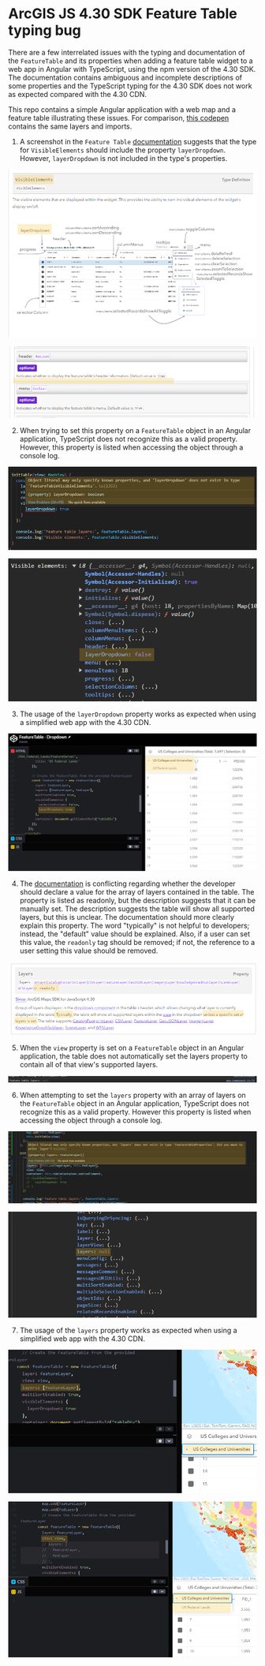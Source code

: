 # ArcGIS JS 4.30 SDK Feature Table typing bug

There are a few interrelated issues with the typing and documentation of the `FeatureTable` and its properties when adding a feature table widget to a web app in Angular with TypeScript, using the npm version of the 4.30 SDK. The documentation contains ambiguous and incomplete descriptions of some properties and the TypeScript typing for the 4.30 SDK does not work as expected compared with the 4.30 CDN.

This repo contains a simple Angular application with a web map and a feature table illustrating these issues. For comparison, [this codepen](https://codepen.io/dlovett/pen/ExBWOqy) contains the same layers and imports.

1. A screenshot in the `Feature Table` [documentation](https://developers.arcgis.com/javascript/latest/api-reference/esri-widgets-FeatureTable.html#VisibleElements) suggests that the type for `VisibleElements` should include the property `layerDropdown`. However, `layerDropdown` is not included in the type's properties.

![Screenshot of the VisibleElements type in the Feature Table documentation, which includes an illustration of each element that can have its visibility customized](images/image.png)

![Screenshot of the VisibleElements properties list highlighting the location where layerDropdown should be positioned](images/image-1.png)

2. When trying to set this property on a `FeatureTable` object in an Angular application, TypeScript does not recognize this as a valid property. However, this property is listed when accessing the object through a console log.

![Screenshot of a TypeScript error message on the layerDropdown property](images/image-2.png)

![Screenshot of a console log showing the presence of the layerDropdown property within visibleElements](images/image-3.png)

3. The usage of the `layerDropdown` property works as expected when using a simplified web app with the 4.30 CDN.

![Screenshot showing the layerDropdown property behaving as expected](images/image-4.png)

4. The [documentation](https://developers.arcgis.com/javascript/latest/api-reference/esri-widgets-FeatureTable.html#layers) is conflicting regarding whether the developer should declare a value for the array of layers contained in the table. The property is listed as readonly, but the description suggests that it can be manually set. The description suggests the table will show all supported layers, but this is unclear. The documentation should more clearly explain this property. The word "typically" is not helpful to developers; instead, the "default" value should be explained. Also, if a user can set this value, the `readonly` tag should be removed; if not, the reference to a user setting this value should be removed.

![Screenshot showing the readonly tag and unclear description](images/image-5.png)

5. When the `view` property is set on a `FeatureTable` object in an Angular application, the table does not automatically set the layers property to contain all of that view's supported layers.

![Screenshot showing the layers property with a null value](images/image-6.png)

6. When attempting to set the `layers` property with an array of layers on the `FeatureTable` object in an Angular application, TypeScript does not recognize this as a valid property. However this property is listed when accessing the object through a console log.

![Screenshot of a Typescript error message on the ](images/image-7.png)

![Screenshot of a console log showing the presence of the layers property within the Feature Table](images/image-8.png)

7. The usage of the `layers` property works as expected when using a simplified web app with the 4.30 CDN.

![Screenshot showing the layers property behaving as expected when a custom array is set](images/image-9.png)

![Screenshot showing the feature table including all of the associated view's supported layers in the layer dropdown when the layers property is not set](images/image-10.png)